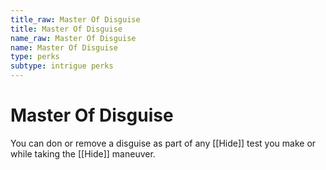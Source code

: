 ```yaml
---
title_raw: Master Of Disguise
title: Master Of Disguise
name_raw: Master Of Disguise
name: Master Of Disguise
type: perks
subtype: intrigue perks
---
```


# Master Of Disguise

You can don or remove a disguise as part of any [[Hide]] test you make or while taking the [[Hide]] maneuver.
